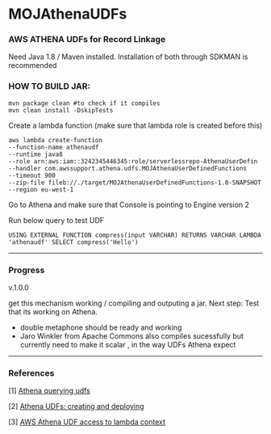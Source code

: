 # MOJAthenaUDFs
### AWS ATHENA UDFs for Record Linkage

Need Java 1.8 / Maven installed. Installation of both through SDKMAN is recommended



### HOW TO BUILD JAR:


    mvn package clean #to check if it compiles
    mvn clean install -DskipTests

Create a lambda function (make sure that lambda role is created before this)

    aws lambda create-function
    --function-name athenaudf
    --runtime java8
    --role arn:aws:iam::3242345446345:role/serverlessrepo-AthenaUserDefin
    --handler com.awssupport.athena.udfs.MOJAthenaUserDefinedFunctions
    --timeout 900
    --zip-file fileb://./target/MOJAthenaUserDefinedFunctions-1.0-SNAPSHOT --region eu-west-1

Go to Athena and make sure that Console is pointing to Engine version 2

Run below query to test UDF

`USING EXTERNAL FUNCTION compress(input VARCHAR) RETURNS VARCHAR LAMBDA 'athenaudf' SELECT compress('Hello')`

---
### Progress

v.1.0.0

get this mechanism working / compiling and outputing a jar. 
Next step: Test that its working on Athena.

- double metaphone should be ready and working
- Jaro Winkler from Apache Commons also compiles sucessfully but currently need to make it scalar , in the way UDFs Athena expect



---
### References

[1] [Athena querying udfs](https://docs.aws.amazon.com/athena/latest/ug/querying-udf.html)

[2] [Athena UDFs: creating and deploying](https://docs.aws.amazon.com/athena/latest/ug/querying-udf.html#udf-creating-and-deploying)

[3] [AWS Athena UDF access to lambda context](https://stackoverflow.com/questions/70128935/aws-athena-udf-access-to-lambda-context)

